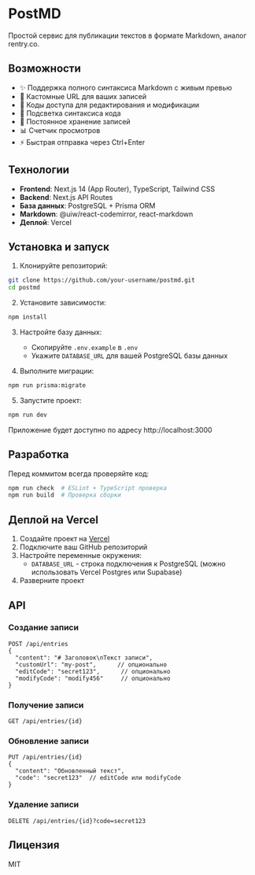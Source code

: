 # PostMD

Простой сервис для публикации текстов в формате Markdown, аналог rentry.co.

## Возможности

- ✨ Поддержка полного синтаксиса Markdown с живым превью
- 🔗 Кастомные URL для ваших записей
- 🔐 Коды доступа для редактирования и модификации
- 🎨 Подсветка синтаксиса кода
- 💾 Постоянное хранение записей
- 📊 Счетчик просмотров
- ⚡ Быстрая отправка через Ctrl+Enter

## Технологии

- **Frontend**: Next.js 14 (App Router), TypeScript, Tailwind CSS
- **Backend**: Next.js API Routes
- **База данных**: PostgreSQL + Prisma ORM
- **Markdown**: @uiw/react-codemirror, react-markdown
- **Деплой**: Vercel

## Установка и запуск

1. Клонируйте репозиторий:
```bash
git clone https://github.com/your-username/postmd.git
cd postmd
```

2. Установите зависимости:
```bash
npm install
```

3. Настройте базу данных:
   - Скопируйте `.env.example` в `.env`
   - Укажите `DATABASE_URL` для вашей PostgreSQL базы данных

4. Выполните миграции:
```bash
npm run prisma:migrate
```

5. Запустите проект:
```bash
npm run dev
```

Приложение будет доступно по адресу http://localhost:3000

## Разработка

Перед коммитом всегда проверяйте код:
```bash
npm run check  # ESLint + TypeScript проверка
npm run build  # Проверка сборки
```

## Деплой на Vercel

1. Создайте проект на [Vercel](https://vercel.com)
2. Подключите ваш GitHub репозиторий
3. Настройте переменные окружения:
   - `DATABASE_URL` - строка подключения к PostgreSQL (можно использовать Vercel Postgres или Supabase)
4. Разверните проект

## API

### Создание записи
```
POST /api/entries
{
  "content": "# Заголовок\nТекст записи",
  "customUrl": "my-post",      // опционально
  "editCode": "secret123",      // опционально
  "modifyCode": "modify456"     // опционально
}
```

### Получение записи
```
GET /api/entries/{id}
```

### Обновление записи
```
PUT /api/entries/{id}
{
  "content": "Обновленный текст",
  "code": "secret123"  // editCode или modifyCode
}
```

### Удаление записи
```
DELETE /api/entries/{id}?code=secret123
```

## Лицензия

MIT